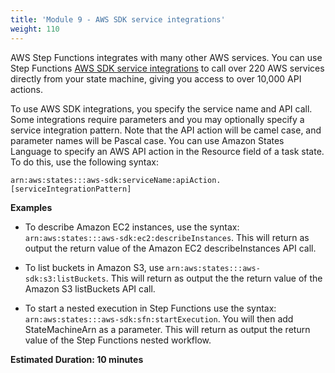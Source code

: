 ```yaml
---
title: 'Module 9 - AWS SDK service integrations'
weight: 110
---
```


AWS Step Functions integrates with many other AWS services. You can use Step Functions [AWS SDK service integrations](https://docs.aws.amazon.com/step-functions/latest/dg/supported-services-awssdk.html) to call over 220 AWS services directly from your state machine, giving you access to over 10,000 API actions.

To use AWS SDK integrations, you specify the service name and API call. Some integrations require parameters and you may optionally specify a service integration pattern. Note that the API action will be camel case, and parameter names will be Pascal case. You can use Amazon States Language to  specify an AWS API action in the Resource field of a task state. To do this, use the following syntax:

`arn:aws:states:::aws-sdk:serviceName:apiAction.[serviceIntegrationPattern]`

**Examples**

- To describe Amazon EC2 instances, use the syntax: `arn:aws:states:::aws-sdk:ec2:describeInstances`. This will return as output the return value of the Amazon EC2 describeInstances API call.

- To list buckets in Amazon S3, use `arn:aws:states:::aws-sdk:s3:listBuckets`. This will return as output the the return value of the Amazon S3 listBuckets API call.

- To start a nested execution in Step Functions use the syntax: `arn:aws:states:::aws-sdk:sfn:startExecution`. You will then add StateMachineArn as a parameter. This will return as output the return value of the Step Functions nested workflow.

**Estimated Duration: 10 minutes**